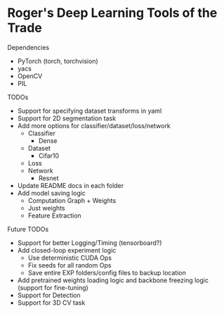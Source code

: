 # Roger's Deep Learning Tools of the Trade

Dependencies
- PyTorch (torch, torchvision)
- yacs
- OpenCV
- PIL

TODOs
- Support for specifying dataset transforms in yaml
- Support for 2D segmentation task
- Add more options for classifier/dataset/loss/network
    - Classifier
        - Dense
    - Dataset
        - Cifar10
    - Loss
    - Network
        - Resnet
- Update README docs in each folder
- Add model saving logic
    - Computation Graph + Weights
    - Just weights
    - Feature Extraction


Future TODOs
- Support for better Logging/Timing (tensorboard?)
- Add closed-loop experiment logic
    - Use deterministic CUDA Ops
    - Fix seeds for all random Ops
    - Save entire EXP folders/config files to backup location
- Add pretrained weights loading logic and backbone freezing logic (support for fine-tuning)
- Support for Detection
- Support for 3D CV task
